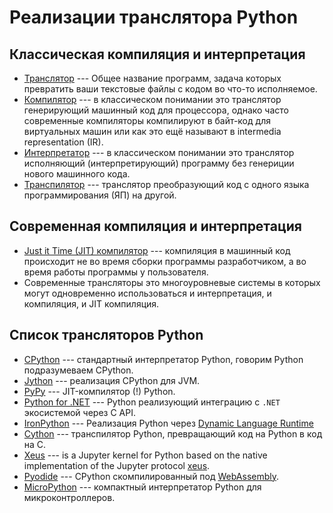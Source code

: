 # Реализации транслятора Python

## Классическая компиляция и интерпретация

* [Транслятор](https://ru.wikipedia.org/wiki/%D0%A2%D1%80%D0%B0%D0%BD%D1%81%D0%BB%D1%8F%D1%82%D0%BE%D1%80) --- Общее название программ, задача которых превратить ваши текстовые файлы с кодом во что-то исполняемое.
* [Компилятор](https://ru.wikipedia.org/wiki/%D0%9A%D0%BE%D0%BC%D0%BF%D0%B8%D0%BB%D1%8F%D1%82%D0%BE%D1%80) --- в классическом понимании это транслятор генерирующий машинный код для процессора, однако часто современные компиляторы компилируют в байт-код для виртуальных машин или как это ещё называют в intermedia representation (IR).
* [Интерпретатор](https://ru.wikipedia.org/wiki/%D0%98%D0%BD%D1%82%D0%B5%D1%80%D0%BF%D1%80%D0%B5%D1%82%D0%B0%D1%82%D0%BE%D1%80) --- в классическом понимании это транслятор исполняющий (интерпретирующий) программу без генериции нового машинного кода.
* [Транспилятор]() --- транслятор преобразующий код с одного языка программирования (ЯП) на другой.

## Современная компиляция и интерпретация

* [Just it Time (JIT) компилятор]() --- компиляция в машинный код происходит не во время сборки программы разработчиком, а во время работы программы у пользователя.
* Современные трансляторы это многоуровневые системы в которых могут одновременно использоваться и интерпретация, и компиляция, и JIT компиляция.

## Список трансляторов Python

* [CPython](https://www.python.org/) --- стандартный интерпретатор Python, говорим Python подразумеваем CPython.
* [Jython](https://www.jython.org/index) --- реализация CPython для JVM.
* [PyPy](https://www.pypy.org/features.html) --- JIT-компилятор (!) Python.
* [Python for .NET](https://pythonnet.github.io/) --- Python реализующий интеграцию с `.NET` экосистемой через C API.
* [IronPython](https://ironpython.net/) --- Реализация Python через [Dynamic Language Runtime](https://ru.wikipedia.org/wiki/Dynamic_Language_Runtime)
* [Cython](https://cython.org/) --- транспилятор Python, превращающий код на Python в код на C.
* [Xeus](https://github.com/jupyter-xeus/xeus-python) --- is a Jupyter kernel for Python based on the native implementation of the Jupyter protocol [xeus](https://github.com/jupyter-xeus/xeus).
* [Pyodide](https://pyodide.org/en/stable/) --- CPython скомпилированный под [WebAssembly](https://webassembly.org/).
* [MicroPython](https://micropython.org/) --- компактный интерпретатор Python для микроконтроллеров.